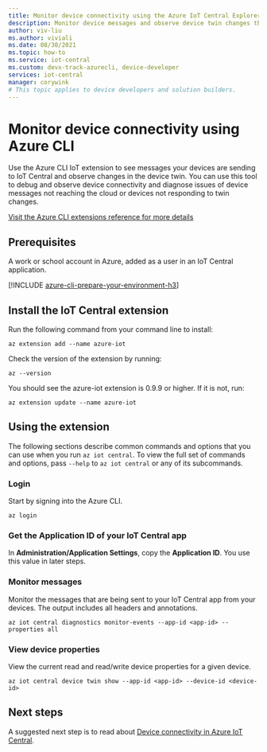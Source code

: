 ```yaml
---
title: Monitor device connectivity using the Azure IoT Central Explorer
description: Monitor device messages and observe device twin changes through the IoT Central Explorer CLI.
author: viv-liu
ms.author: viviali
ms.date: 08/30/2021
ms.topic: how-to
ms.service: iot-central 
ms.custom: devx-track-azurecli, device-developer
services: iot-central
manager: corywink
# This topic applies to device developers and solution builders.
---
```


# Monitor device connectivity using Azure CLI

Use the Azure CLI IoT extension to see messages your devices are sending to IoT Central and observe changes in the device twin. You can use this tool to debug and observe device connectivity and diagnose issues of device messages not reaching the cloud or devices not responding to twin changes.

[Visit the Azure CLI extensions reference for more details](/cli/azure/iot/central)

## Prerequisites

A work or school account in Azure, added as a user in an IoT Central application.

[!INCLUDE [azure-cli-prepare-your-environment-h3](../../../includes/azure-cli-prepare-your-environment-h3.md)]

## Install the IoT Central extension

Run the following command from your command line to install:

```azurecli
az extension add --name azure-iot
```

Check the version of the extension by running:

```azurecli
az --version
```

You should see the azure-iot extension is 0.9.9 or higher. If it is not, run:

```azurecli
az extension update --name azure-iot
```

## Using the extension

The following sections describe common commands and options that you can use when you run
`az iot central`. To view the full set of commands and options, pass
`--help` to `az iot central` or any of its subcommands.

### Login

Start by signing into the Azure CLI. 

```azurecli
az login
```

### Get the Application ID of your IoT Central app
In **Administration/Application Settings**, copy the **Application ID**. You use this value in later steps.

### Monitor messages
Monitor the messages that are being sent to your IoT Central app from your devices. The output includes all headers and annotations.

```azurecli
az iot central diagnostics monitor-events --app-id <app-id> --properties all
```

### View device properties
View the current read and read/write device properties for a given device.

```azurecli
az iot central device twin show --app-id <app-id> --device-id <device-id>
```

## Next steps

A suggested next step is to read about [Device connectivity in Azure IoT Central](./concepts-get-connected.md).